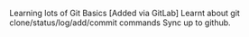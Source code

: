 Learning lots of Git Basics [Added via GitLab]
Learnt about git clone/status/log/add/commit commands
Sync up to github.
